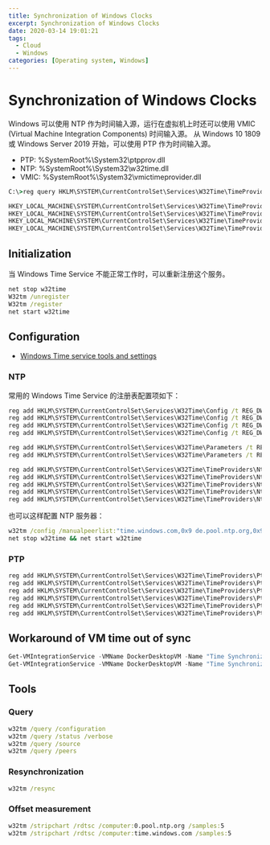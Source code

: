 ```yaml
---
title: Synchronization of Windows Clocks
excerpt: Synchronization of Windows Clocks
date: 2020-03-14 19:01:21
tags:
  - Cloud
  - Windows
categories: [Operating system, Windows]
---
```


# Synchronization of Windows Clocks


Windows 可以使用 NTP 作为时间输入源，运行在虚拟机上时还可以使用 VMIC (Virtual Machine Integration Components) 时间输入源。
从 Windows 10 1809 或 Windows Server 2019 开始，可以使用 PTP 作为时间输入源。

- PTP: %SystemRoot%\System32\ptpprov.dll
- NTP: %SystemRoot%\System32\w32time.dll
- VMIC: %SystemRoot%\System32\vmictimeprovider.dll

```cmd
C:\>reg query HKLM\SYSTEM\CurrentControlSet\Services\W32Time\TimeProviders

HKEY_LOCAL_MACHINE\SYSTEM\CurrentControlSet\Services\W32Time\TimeProviders\NtpClient
HKEY_LOCAL_MACHINE\SYSTEM\CurrentControlSet\Services\W32Time\TimeProviders\NtpServer
HKEY_LOCAL_MACHINE\SYSTEM\CurrentControlSet\Services\W32Time\TimeProviders\PtpClient
HKEY_LOCAL_MACHINE\SYSTEM\CurrentControlSet\Services\W32Time\TimeProviders\VMICTimeProvider
```

## Initialization

当 Windows Time Service 不能正常工作时，可以重新注册这个服务。


```cmd
net stop w32time
W32tm /unregister
W32tm /register
net start w32time
```

## Configuration

- [Windows Time service tools and settings](https://docs.microsoft.com/en-us/windows-server/networking/windows-time-service/windows-time-service-tools-and-settings)

### NTP

常用的 Windows Time Service 的注册表配置项如下：
```cmd
reg add HKLM\SYSTEM\CurrentControlSet\Services\W32Time\Config /t REG_DWORD /v AnnounceFlags /d 10 /f
reg add HKLM\SYSTEM\CurrentControlSet\Services\W32Time\Config /t REG_DWORD /v EventLogFlags /d 3 /f
reg add HKLM\SYSTEM\CurrentControlSet\Services\W32Time\Config /t REG_DWORD /v MinPollInterval /d 4 /f
reg add HKLM\SYSTEM\CurrentControlSet\Services\W32Time\Config /t REG_DWORD /v MaxPollInterval /d 6 /f

reg add HKLM\SYSTEM\CurrentControlSet\Services\W32Time\Parameters /t REG_SZ /v Type /d NTP /f
reg add HKLM\SYSTEM\CurrentControlSet\Services\W32Time\Parameters /t REG_SZ /v NtpServer /d "time.windows.com,0x9 de.pool.ntp.org,0x9 us.pool.ntp.org,0x9 jp.pool.ntp.org,0x9" /f

reg add HKLM\SYSTEM\CurrentControlSet\Services\W32Time\TimeProviders\NtpClient /t REG_DWORD /v Enabled /d 1 /f
reg add HKLM\SYSTEM\CurrentControlSet\Services\W32Time\TimeProviders\NtpClient /t REG_EXPAND_SZ /v DllName /d "%SystemRoot%\System32\w32time.dll" /f
reg add HKLM\SYSTEM\CurrentControlSet\Services\W32Time\TimeProviders\NtpClient /t REG_EXPAND_SZ /v DllName /d "C:\WINDOWS\SYSTEM32\w32time.DLL" /f
reg add HKLM\SYSTEM\CurrentControlSet\Services\W32Time\TimeProviders\NtpClient /t REG_DWORD /v EventLogFlags /d 3 /f
reg add HKLM\SYSTEM\CurrentControlSet\Services\W32Time\TimeProviders\NtpClient /t REG_DWORD /v InputProvider /d 1 /f
```

也可以这样配置 NTP 服务器：

```cmd
w32tm /config /manualpeerlist:"time.windows.com,0x9 de.pool.ntp.org,0x9 us.pool.ntp.org,0x9 jp.pool.ntp.org,0x9" /syncfromflags:manual /update
net stop w32time && net start w32time
```

### PTP

```cmd
reg add HKLM\SYSTEM\CurrentControlSet\Services\W32Time\TimeProviders\PtpClient /t REG_SZ /v PtpMasters /d "10.10.10.10 10.10.10.11" /f
reg add HKLM\SYSTEM\CurrentControlSet\Services\W32Time\TimeProviders\PtpClient /t REG_DWORD /v Enabled /d 1 /f
reg add HKLM\SYSTEM\CurrentControlSet\Services\W32Time\TimeProviders\PtpClient /t REG_DWORD /v InputProvider /d 1 /f
reg add HKLM\SYSTEM\CurrentControlSet\Services\W32Time\TimeProviders\PtpClient /t REG_EXPAND_SZ /v DllName /d "%SystemRoot%\System32\ptpprov.dll" /f
reg add HKLM\SYSTEM\CurrentControlSet\Services\W32Time\TimeProviders\PtpClient /t REG_DWORD /v DelayPollInterval /d 0x3e80 /f
reg add HKLM\SYSTEM\CurrentControlSet\Services\W32Time\TimeProviders\PtpClient /t REG_DWORD /v AnnounceInterval /d 0x0fa0 /f
```

## Workaround of VM time out of sync

```PowerShell
Get-VMIntegrationService -VMName DockerDesktopVM -Name "Time Synchronization" | Disable-VMIntegrationService
Get-VMIntegrationService -VMName DockerDesktopVM -Name "Time Synchronization" | Enable-VMIntegrationService
```

## Tools

### Query

```cmd
w32tm /query /configuration
w32tm /query /status /verbose
w32tm /query /source
w32tm /query /peers
```

### Resynchronization

```cmd
w32tm /resync
```

### Offset measurement

```cmd
w32tm /stripchart /rdtsc /computer:0.pool.ntp.org /samples:5
w32tm /stripchart /rdtsc /computer:time.windows.com /samples:5
```
